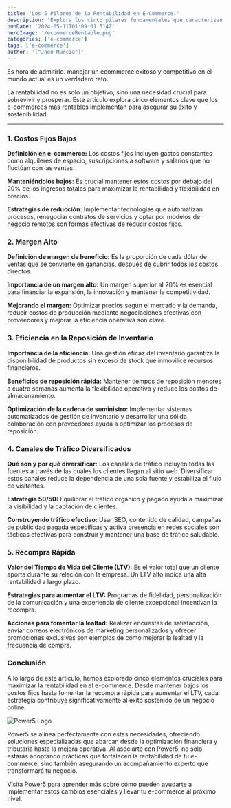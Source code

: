 ```yaml
---
title: 'Los 5 Pilares de la Rentabilidad en E-Commerce.'
description: 'Explora los cinco pilares fundamentales que caracterizan a los e-commerces más rentables del mercado. Aprende a implementar estas estrategias efectivas para asegurar el éxito y la sostenibilidad de tu negocio en línea.'
pubDate: '2024-05-11T01:09:01.514Z'
heroImage: '/ecommerceRentable.png'
categories: ['e-commerce']
tags: ['e-commerce']
author: '["Jhon Murcia"]'
---
```

Es hora de admitirlo. manejar un ecommerce exitoso y competitivo en el mundo actual es un verdadero reto.

La rentabilidad no es solo un objetivo, sino una necesidad crucial para sobrevivir y prosperar. Este artículo explora cinco elementos clave que los e-commerces más rentables implementan para asegurar su éxito y sostenibilidad.
***

### **1. Costos Fijos Bajos**

**Definición en e-commerce:** Los costos fijos incluyen gastos constantes como alquileres de espacio, suscripciones a software y salarios que no fluctúan con las ventas.

**Manteniéndolos bajos:** Es crucial mantener estos costos por debajo del 20% de los ingresos totales para maximizar la rentabilidad y flexibilidad en precios.

**Estrategias de reducción:** Implementar tecnologías que automatizan procesos, renegociar contratos de servicios y optar por modelos de negocio remotos son formas efectivas de reducir costos fijos.

### **2. Margen Alto**

**Definición de margen de beneficio:** Es la proporción de cada dólar de ventas que se convierte en ganancias, después de cubrir todos los costos directos.

**Importancia de un margen alto:** Un margen superior al 20% es esencial para financiar la expansión, la innovación y mantener la competitividad.

**Mejorando el margen:** Optimizar precios según el mercado y la demanda, reducir costos de producción mediante negociaciones efectivas con proveedores y mejorar la eficiencia operativa son clave.

### **3. Eficiencia en la Reposición de Inventario**

**Importancia de la eficiencia:** Una gestión eficaz del inventario garantiza la disponibilidad de productos sin exceso de stock que inmovilice recursos financieros.

**Beneficios de reposición rápida:** Mantener tiempos de reposición menores a cuatro semanas aumenta la flexibilidad operativa y reduce los costos de almacenamiento.

**Optimización de la cadena de suministro:** Implementar sistemas automatizados de gestión de inventario y desarrollar una sólida colaboración con proveedores ayuda a optimizar los procesos de reposición.

### **4. Canales de Tráfico Diversificados**

**Qué son y por qué diversificar:** Los canales de tráfico incluyen todas las fuentes a través de las cuales los clientes llegan al sitio web. Diversificar estos canales reduce la dependencia de una sola fuente y estabiliza el flujo de visitantes.

**Estrategia 50/50:** Equilibrar el tráfico orgánico y pagado ayuda a maximizar la visibilidad y la captación de clientes.

**Construyendo tráfico efectivo:** Usar SEO, contenido de calidad, campañas de publicidad pagada específicas y activa presencia en redes sociales son tácticas efectivas para construir y mantener una base de tráfico saludable.

### **5. Recompra Rápida**

**Valor del Tiempo de Vida del Cliente (LTV):** Es el valor total que un cliente aporta durante su relación con la empresa. Un LTV alto indica una alta rentabilidad a largo plazo.

**Estrategias para aumentar el LTV:** Programas de fidelidad, personalización de la comunicación y una experiencia de cliente excepcional incentivan la recompra.

**Acciones para fomentar la lealtad:** Realizar encuestas de satisfacción, enviar correos electrónicos de marketing personalizados y ofrecer promociones exclusivas son ejemplos de cómo mejorar la lealtad y la frecuencia de compra.

### **Conclusión**



A lo largo de este artículo, hemos explorado cinco elementos cruciales para maximizar la rentabilidad en el e-commerce. Desde mantener bajos los costos fijos hasta fomentar la recompra rápida para aumentar el LTV, cada estrategia contribuye significativamente al éxito sostenido de un negocio online.

![Power5 Logo](https://power5.com.co/wp-content/uploads/2023/08/Power5-TRANSPARENTE.png "Logo de Power5")


Power5 se alinea perfectamente con estas necesidades, ofreciendo soluciones especializadas que abarcan desde la optimización financiera y tributaria hasta la mejora operativa. Al asociarte con Power5, no solo estarás adoptando prácticas que fortalecen la rentabilidad de tu e-commerce, sino también asegurando un acompañamiento experto que transformará tu negocio.

Visita [Power5](https://power5.com.co/) para aprender más sobre cómo pueden ayudarte a implementar estos cambios esenciales y llevar tu e-commerce al próximo nivel.



